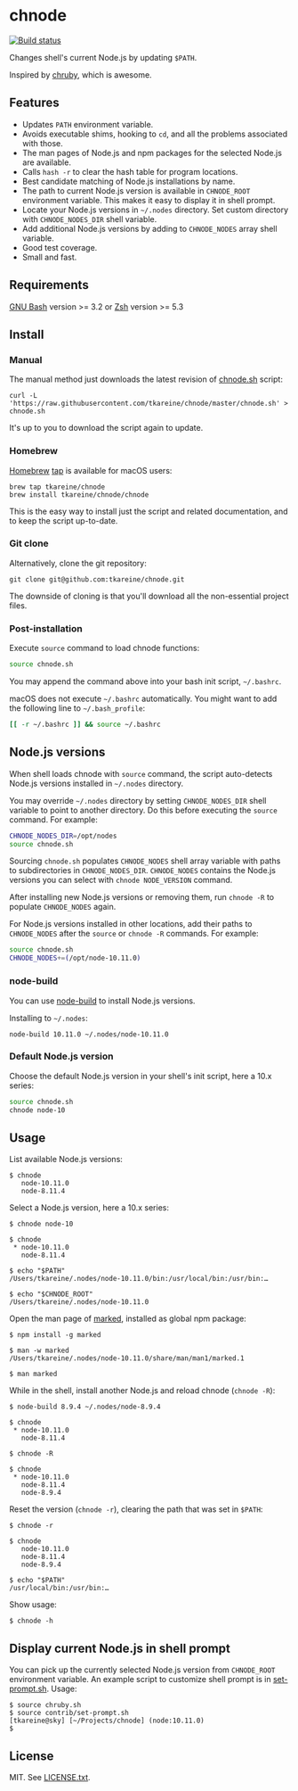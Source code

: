 # chnode

[![Build status](https://travis-ci.org/tkareine/chnode.svg?branch=master)][chnode-build]

Changes shell's current Node.js by updating `$PATH`.

Inspired by [chruby], which is awesome.

## Features

* Updates `PATH` environment variable.
* Avoids executable shims, hooking to `cd`, and all the problems
  associated with those.
* The man pages of Node.js and npm packages for the selected Node.js are
  available.
* Calls `hash -r` to clear the hash table for program locations.
* Best candidate matching of Node.js installations by name.
* The path to current Node.js version is available in `CHNODE_ROOT`
  environment variable. This makes it easy to display it in shell
  prompt.
* Locate your Node.js versions in `~/.nodes` directory. Set custom
  directory with `CHNODE_NODES_DIR` shell variable.
* Add additional Node.js versions by adding to `CHNODE_NODES` array
  shell variable.
* Good test coverage.
* Small and fast.

## Requirements

[GNU Bash] version >= 3.2 or [Zsh] version >= 5.3

## Install

### Manual

The manual method just downloads the latest revision of [chnode.sh]
script:

``` shell
curl -L 'https://raw.githubusercontent.com/tkareine/chnode/master/chnode.sh' > chnode.sh
```

It's up to you to download the script again to update.

### Homebrew

[Homebrew] [tap][Homebrew-tap-chnode] is available for macOS users:

``` shell
brew tap tkareine/chnode
brew install tkareine/chnode/chnode
```

This is the easy way to install just the script and related
documentation, and to keep the script up-to-date.

### Git clone

Alternatively, clone the git repository:

``` shell
git clone git@github.com:tkareine/chnode.git
```

The downside of cloning is that you'll download all the non-essential
project files.

### Post-installation

Execute `source` command to load chnode functions:

``` bash
source chnode.sh
```

You may append the command above into your bash init script,
`~/.bashrc`.

macOS does not execute `~/.bashrc` automatically. You might want to add
the following line to `~/.bash_profile`:

``` bash
[[ -r ~/.bashrc ]] && source ~/.bashrc
```

## Node.js versions

When shell loads chnode with `source` command, the script auto-detects
Node.js versions installed in `~/.nodes` directory.

You may override `~/.nodes` directory by setting `CHNODE_NODES_DIR`
shell variable to point to another directory. Do this before executing
the `source` command. For example:

``` bash
CHNODE_NODES_DIR=/opt/nodes
source chnode.sh
```

Sourcing `chnode.sh` populates `CHNODE_NODES` shell array variable with
paths to subdirectories in `CHNODE_NODES_DIR`. `CHNODE_NODES` contains
the Node.js versions you can select with `chnode NODE_VERSION` command.

After installing new Node.js versions or removing them, run `chnode -R`
to populate `CHNODE_NODES` again.

For Node.js versions installed in other locations, add their paths to
`CHNODE_NODES` after the `source` or `chnode -R` commands. For example:

``` bash
source chnode.sh
CHNODE_NODES+=(/opt/node-10.11.0)
```

### node-build

You can use [node-build] to install Node.js versions.

Installing to `~/.nodes`:

``` shell
node-build 10.11.0 ~/.nodes/node-10.11.0
```

### Default Node.js version

Choose the default Node.js version in your shell's init script, here a
10.x series:

``` bash
source chnode.sh
chnode node-10
```

## Usage

List available Node.js versions:

```
$ chnode
   node-10.11.0
   node-8.11.4
```

Select a Node.js version, here a 10.x series:

```
$ chnode node-10

$ chnode
 * node-10.11.0
   node-8.11.4

$ echo "$PATH"
/Users/tkareine/.nodes/node-10.11.0/bin:/usr/local/bin:/usr/bin:…

$ echo "$CHNODE_ROOT"
/Users/tkareine/.nodes/node-10.11.0
```

Open the man page of [marked], installed as global npm package:

```
$ npm install -g marked

$ man -w marked
/Users/tkareine/.nodes/node-10.11.0/share/man/man1/marked.1

$ man marked
```

While in the shell, install another Node.js and reload chnode (`chnode
-R`):

```
$ node-build 8.9.4 ~/.nodes/node-8.9.4

$ chnode
 * node-10.11.0
   node-8.11.4

$ chnode -R

$ chnode
 * node-10.11.0
   node-8.11.4
   node-8.9.4
```

Reset the version (`chnode -r`), clearing the path that was set in
`$PATH`:

```
$ chnode -r

$ chnode
   node-10.11.0
   node-8.11.4
   node-8.9.4

$ echo "$PATH"
/usr/local/bin:/usr/bin:…
```

Show usage:

```
$ chnode -h
```

## Display current Node.js in shell prompt

You can pick up the currently selected Node.js version from
`CHNODE_ROOT` environment variable. An example script to customize shell
prompt is in [set-prompt.sh]. Usage:

```
$ source chruby.sh
$ source contrib/set-prompt.sh
[tkareine@sky] [~/Projects/chnode] (node:10.11.0)
$
```

## License

MIT. See [LICENSE.txt].

[GNU Bash]: https://www.gnu.org/software/bash/
[Homebrew-tap-chnode]: https://github.com/tkareine/homebrew-chnode
[Homebrew]: https://brew.sh/
[LICENSE.txt]: https://raw.githubusercontent.com/tkareine/chnode/master/LICENSE.txt
[Zsh]: https://www.zsh.org/
[chnode-build]: https://travis-ci.org/tkareine/chnode
[chnode.sh]: https://raw.githubusercontent.com/tkareine/chnode/master/chnode.sh
[chruby]: https://github.com/postmodern/chruby
[marked]: https://github.com/markedjs/marked
[node-build]: https://github.com/nodenv/node-build
[set-prompt.sh]: https://raw.githubusercontent.com/tkareine/chnode/master/contrib/set-prompt.sh
